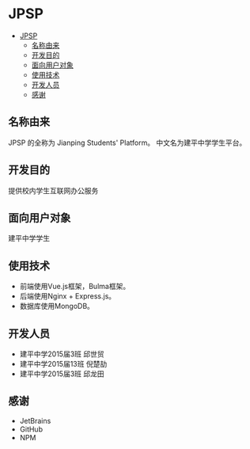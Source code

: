 # JPSP
  
  
* [JPSP](#jpsp )
	* [名称由来](#名称由来 )
	* [开发目的](#开发目的 )
	* [面向用户对象](#面向用户对象 )
	* [使用技术](#使用技术 )
	* [开发人员](#开发人员 )
	* [感谢](#感谢 )
  
## 名称由来
  
  
JPSP 的全称为 Jianping Students' Platform。
中文名为建平中学学生平台。
  
## 开发目的
  
  
提供校内学生互联网办公服务
  
## 面向用户对象
  
  
建平中学学生
  
## 使用技术
  
  
- 前端使用Vue.js框架，Bulma框架。
- 后端使用Nginx + Express.js。
- 数据库使用MongoDB。
  
## 开发人员
  
  
- 建平中学2015届3班 邱世贸
- 建平中学2015届13班 倪楚劼
- 建平中学2015届3班 邱龙田
  
## 感谢
  
  
- JetBrains
- GitHub
- NPM
  